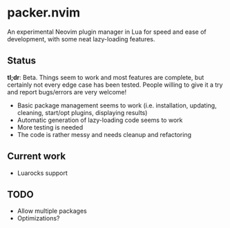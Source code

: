 # packer.nvim
An experimental Neovim plugin manager in Lua for speed and ease of development, with some neat
lazy-loading features.

## Status
**tl;dr**: Beta. Things seem to work and most features are complete, but certainly not every edge
case has been tested. People willing to give it a try and report bugs/errors are very welcome!

- Basic package management seems to work (i.e. installation, updating, cleaning, start/opt plugins,
  displaying results)
- Automatic generation of lazy-loading code seems to work
- More testing is needed
- The code is rather messy and needs cleanup and refactoring

## Current work
- Luarocks support

## TODO
- Allow multiple packages
- Optimizations?
